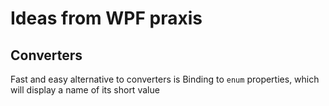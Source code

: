 # Ideas from WPF praxis

## Converters
Fast and easy alternative to converters is Binding to `enum` properties, which will display a name of its short value 
